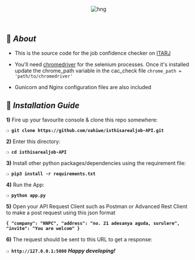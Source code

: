 <div align="center">

![hng](https://res.cloudinary.com/iambeejayayo/image/upload/v1554240066/brand-logo.png)

<br>

</div>

## :page_with_curl: _About_
- This is the source code for the job confidence checker on [ITARJ](itarj.com)
- You'll need [chromedriver](https://chromedriver.chromium.org/getting-started) for the selenium processes. Once it's installed update the chrome_path variable in the cac_check file `chrome_path = 'path/to/chromedriver'`

- Gunicorn and Nginx configuration files are also included

## :page_with_curl: _Installation Guide_

**1)** Fire up your favourite console & clone this repo somewhere:

__`❍ git clone https://github.com/vahiwe/isthisarealjob-API.git`__

**2)** Enter this directory:

__`❍ cd isthisarealjob-API`__

**3)** Install other python packages/dependencies using the requirement file:

__`❍ pip3 install -r requirements.txt`__

**4)** Run the App:

__`❍ python app.py`__

**5)** Open your API Request Client such as Postman or Advanced Rest Client to make a post request using this json format

__`{
  "company": "NNPC",
  "address": "no. 21 adesanya aguda, surulere",
  "invite": "You are welcom"
}`__

**6)** The request should be sent to this URL to get a response:

__`❍ http://127.0.0.1:5000`__
__*Happy developing!*__
